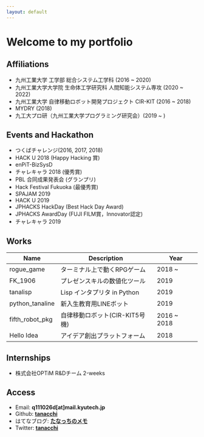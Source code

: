 ```yaml
---
layout: default
---
```


# Welcome to my portfolio


## Affiliations
  * 九州工業大学 工学部 総合システム工学科 (2016 ~ 2020)
  * 九州工業大学大学院 生命体工学研究科 人間知能システム専攻 (2020 ~ 2022)
  * 九州工業大学 自律移動ロボット開発プロジェクト CIR-KIT (2016 ~ 2018)
  * MYDRY (2018)
  * 九工大プロ研（九州工業大学プログラミング研究会）(2019 ~ )

## Events and Hackathon
  * つくばチャレンジ(2016, 2017, 2018)
  * HACK U 2018 (Happy Hacking 賞)
  * enPiT-BizSysD
  * チャレキャラ 2018 (優秀賞)
  * PBL 合同成果発表会 (グランプリ)
  * Hack Festival Fukuoka (最優秀賞)
  * SPAJAM 2019
  * HACK U 2019
  * JPHACKS HackDay (Best Hack Day Award)
  * JPHACKS AwardDay (FUJI FILM賞，Innovator認定)
  * チャレキャラ 2019

## Works

  Name | Description | Year  
  --- | --- | ---  
  rogue_game | ターミナル上で動くRPGゲーム | 2018 ~   
  FK_1906 | プレゼンスキルの数値化ツール | 2019  
  tanalisp | Lisp インタプリタ in Python | 2019  
  python_tanaline | 新入生教育用LINEボット | 2019  
  fifth_robot_pkg | 自律移動ロボット(CIR-KIT5号機) | 2016 ~ 2018  
  Hello Idea | アイデア創出プラットフォーム | 2018  

## Internships
  * 株式会社OPTiM R&Dチーム 2-weeks

## Access
  * Email: **q111026d[at]mail.kyutech.jp**
  * Github: **[tanacchi](https://github.com/tanacchi)**   
  * はてなブログ: **[たなっちのメモ](http://tanacchi.hatenablog.com)**   
  * Twitter: **[tanacchi](https://twitter.com/q111026d)**  
